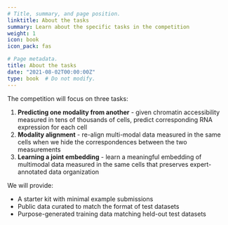 ```yaml
---
# Title, summary, and page position.
linktitle: About the tasks
summary: Learn about the specific tasks in the competition
weight: 1
icon: book
icon_pack: fas

# Page metadata.
title: About the tasks
date: "2021-08-02T00:00:00Z"
type: book  # Do not modify.
---
```

The competition will focus on three tasks:
1. **Predicting one modality from another** - given chromatin accessibility measured in tens of thousands of cells, predict corresponding RNA expression for each cell
2. **Modality alignment** - re-align multi-modal data measured in the same cells when we hide the correspondences between the two measurements
3. **Learning a joint embedding** - learn a meaningful embedding of multimodal data measured in the same cells that preserves expert-annotated data organization

We will provide:
* A starter kit with minimal example submissions
* Public data curated to match the format of test datasets
* Purpose-generated training data matching held-out test datasets
